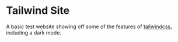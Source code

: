 # Tailwind Site

A basic test website showing off some of the features of [tailwindcss](https://tailwindcss.com/), including a dark mode.
